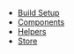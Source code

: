 * [Build Setup](readme.md)
* [Components](components.md)
* [Helpers](helpers.md)
* [Store](store.md)
